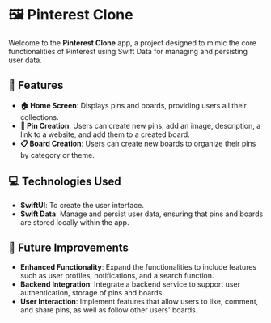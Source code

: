 # 🖼️ **Pinterest Clone**

Welcome to the **Pinterest Clone** app, a project designed to mimic the core functionalities of Pinterest using Swift Data for managing and persisting user data.

## 🚀 **Features**

- **🏠 Home Screen**: Displays pins and boards, providing users all their collections.
- **📌 Pin Creation**: Users can create new pins, add an image, description, a link to a website, and add them to a created board.
- **📋 Board Creation**: Users can create new boards to organize their pins by category or theme.

## 💻 **Technologies Used**

- **SwiftUI**: To create the user interface.
- **Swift Data**: Manage and persist user data, ensuring that pins and boards are stored locally within the app.

## 🔮 Future Improvements
- **Enhanced Functionality**: Expand the functionalities to include features such as user profiles, notifications, and a search function.
- **Backend Integration**: Integrate a backend service to support user authentication, storage of pins and boards.
- **User Interaction**: Implement features that allow users to like, comment, and share pins, as well as follow other users' boards.
